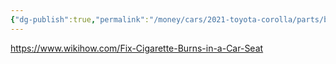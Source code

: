 ```yaml
---
{"dg-publish":true,"permalink":"/money/cars/2021-toyota-corolla/parts/burn-holes/","created":"Jan 28, 2024, 2:55 PM"}
---
```



https://www.wikihow.com/Fix-Cigarette-Burns-in-a-Car-Seat